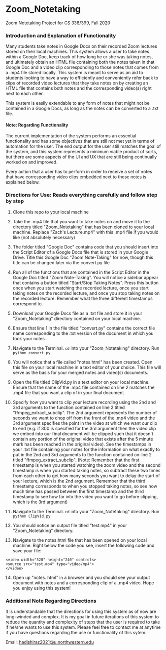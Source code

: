 # Zoom_Notetaking

Zoom Notetaking Project for CS 338/399, Fall 2020

### Introduction and Explanation of Functionality 

Many students take notes in Google Docs on their recorded Zoom lectures stored on their local machines. This system allows a user to take notes within a Google Doc, keep track of how long he or she was taking notes, and ultimately obtain an HTML file containing both the notes taken in that Google Doc and a video clip corresponding to those notes that comes from a .mp4 file stored locally. This system is meant to serve as an aid to students looking to have a way to efficiently and conveniently refer back to clips of recorded video lectures that they take notes on by creating an HTML file that contains both notes and the corresponding video(s) right next to each other. 

This system is easily extendable to any form of notes that might not be contained in a Google Docs, as long as the notes can be converted to a .txt file.    



#### Note: Regarding Functionality

The current implementation of the system performs an essential functionality and has some objectives that are still not met yet in terms of automation for the user. The end output for the user still matches the goal of the system, and this system represents a minimum viable product of sorts, but there are some aspects of the UI and UX that are still being continually worked on and improved. 

Every action that a user has to perform in order to receive a set of notes that have corresponding video clips embedded next to those notes is explained below. 

### Directions for Use: Reads everything carefully and follow step by step  


1. Clone this repo to your local machine 

2. Take the .mp4 file that you want to take notes on and move it to the directory titled "Zoom_Notetaking" that has been cloned to your local machine. Replace "Zach's Lecture.mp4" with this .mp4 file if you would like (not absolutely necessary)

3. The folder titled "Google Doc" contains code that you should insert into the Script Editor of a Google Docs file that is stored in your Google Drive. Title this Google Doc "Zoom Note-Taking" for now, though this title can be changed later via the convert.py file
 

4. Run all of the functions that are contained in the Script Editor in the Google Doc titled "Zoom Note-Taking". You will notice a sidebar appear that contains a button titled "Start/Stop Taking Notes". Press this button once when you start watching the recorded lecture, once you start taking notes on the recorded lecture, and once you stop taking notes on the recorded lecture. Remember what the three different timestamps correspond to. 

5. Download your Google Docs file as a .txt file and store it in your "Zoom_Notetaking" directory contained on your local machine. 

6. Ensure that line 1 in the file titled "convert.py" contains the correct file name corresponding to the .txt version of the document in which you took your notes.

7. Navigate to the Terminal. `cd` into your "Zoom_Notetaking" directory. Run `python convert.py`

8. You will notice that a file called "notes.html" has been created. Open this file on your local machine in a text editor of your choice. This file will serve as the basis for your merged notes and video(s) documents.

9. Open the file titled ClipVid.py in a text editor on your local machine. Ensure that the name of the .mp4 file contained on line 2 matches the .mp4 file that you want a clip of in your final document 

10. Specify how you want to clip your lecture recording using the 2nd and 3rd arguments to the function contained on line 2 titled "ffmpeg_extract_subclip". The 2nd argument represents the number of seconds we want to chop off from the front of the .mp4 video and the 3rd argument specifies the point in the video at which we want our clip to end (e.g. if 300 is specified for the 3rd argument then the video clip we embed into our final document will be clipped such that it doesn't contain any portion of the original video that exists after the 5 minute mark has been reached in the original video). See the timestamps in your .txt file containing your notes for the information on what exactly to put in the 2nd and 3rd arguments to the function contained on line 2 titled "ffmpeg_extract_subclip". (Note: Remember that the first timestamp is when you started watching the zoom video and the second timestamp is when you started taking notes, so subtract these two times from each other to get how many seconds you want to delay the start of your lecture, which is the 2nd argument. Remember that the third timestamp corresponds to when you stopped taking notes, so see how much time has passed between the first timestamp and the third timestamp to see how far into the video you want to go before clipping, which is the 3rd argument)

11. Navigate to the Terminal. `cd` into your "Zoom_Notetaking" directory. Run `python ClipVid.py`

12. You should notice an output file titled "test.mp4" in your "Zoom_Notetaking" directory.

13. Navigate to the notes.html file that has been opened on your local machine. Right below the code you see, insert the following code and save your file:

`<video width="320" height="240" controls> `<br />
` <source src="test.mp4" type="video/mp4"> ` <br /> 
`</video>` <br />


14. Open up "notes. html" in a browser and you should see your output document with notes and a corresponding clip of a .mp4 video. Hope you enjoy using this system!

### Additional Note Regarding Directions 

It is understandable that the directions for using this system as of now are long-winded and complex. It is my goal in future iterations of this system to reduce the quantity and complexity of steps that the user is required to take if he/she wants to use this system. Please feel free to contact me at anytime if you have questions regarding the use or functionality of this sytem. 

Email: hadishiraz2021@u.northwestern.edu
